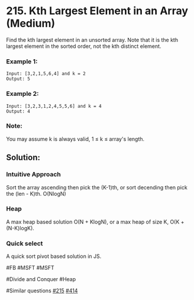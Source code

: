 # 215. Kth Largest Element in an Array (Medium)

Find the kth largest element in an unsorted array. Note that it is the kth largest element in the sorted order, not the kth distinct element.

### Example 1:
```
Input: [3,2,1,5,6,4] and k = 2
Output: 5
```

### Example 2:
```
Input: [3,2,3,1,2,4,5,5,6] and k = 4
Output: 4
```

### Note: 
You may assume k is always valid, 1 ≤ k ≤ array's length.

## Solution:
### Intuitive Approach
Sort the array ascending then pick the (K-1)th, or sort decending then pick the (len - K)th.  O(NlogN)

### Heap
A max heap based solution O(N + KlogN), or a max heap of size K, O(K + (N-K)logK).

### Quick select
A quick sort pivot based solution in JS.

#FB #MSFT #MSFT

#Divide and Conquer #Heap

#Similar questions [#215](../p215m/README.md) [#414](../p414e/README.md)
